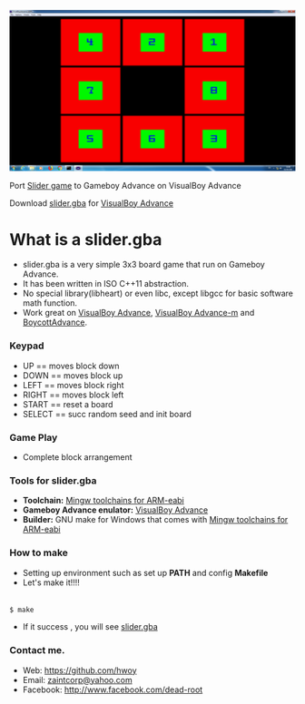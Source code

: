 ![](https://raw.githubusercontent.com/hwoy/slider.gba/master/res/slider.png?raw=true)

Port [Slider game](https://github.com/hwoy/slider) to Gameboy Advance on VisualBoy Advance

Download [slider.gba](https://raw.githubusercontent.com/hwoy/slider.gba/master/rom/slider.gba) for [VisualBoy Advance](https://jaist.dl.sourceforge.net/project/vba/VisualBoyAdvance/1.7.2/VisualBoyAdvance-1.7.2.zip)

# What is a slider.gba
- slider.gba is a very simple 3x3 board game that run on Gameboy Advance. 
- It has been written in ISO C++11 abstraction.
- No special library(libheart) or even libc, except libgcc for basic software math function.
- Work great on [VisualBoy Advance](https://jaist.dl.sourceforge.net/project/vba/VisualBoyAdvance/1.7.2/VisualBoyAdvance-1.7.2.zip), [VisualBoy Advance-m](https://github.com/visualboyadvance-m/visualboyadvance-m/releases) and [BoycottAdvance](http://www.emulator-zone.com/files/emulators/gba/ba/ba-028.zip).
 
### Keypad
- UP     == moves block down
- DOWN   == moves block up
- LEFT   == moves block right
- RIGHT  == moves block left
- START  == reset a board
- SELECT == succ random seed and init board

### Game Play
- Complete block arrangement


### Tools for slider.gba

- **Toolchain:** [Mingw toolchains for ARM-eabi](http://sysprogs.com/files/gnutoolchains/arm-eabi/arm-eabi-gcc7.2.0-r3.exe)
- **Gameboy Advance enulator:** [VisualBoy Advance](https://jaist.dl.sourceforge.net/project/vba/VisualBoyAdvance/1.7.2/VisualBoyAdvance-1.7.2.zip)
- **Builder:** GNU make for Windows that comes with [Mingw toolchains for ARM-eabi](http://sysprogs.com/files/gnutoolchains/arm-eabi/arm-eabi-gcc7.2.0-r3.exe)

### How to make

- Setting up environment such as set up **PATH** and config **Makefile**
- Let's make it!!!!

```sh

$ make

```

- If it success , you will see [slider.gba](https://raw.githubusercontent.com/hwoy/slider.gba/master/rom/slider.gba)


### Contact me. 
- Web: https://github.com/hwoy 
- Email: zaintcorp@yahoo.com 
- Facebook: http://www.facebook.com/dead-root 